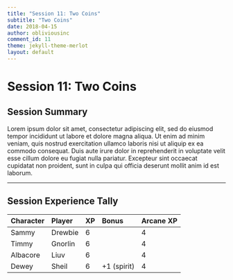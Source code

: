 ```yaml
---
title: "Session 11: Two Coins"
subtitle: "Two Coins"
date: 2018-04-15
author: obliviousinc
comment_id: 11
theme: jekyll-theme-merlot
layout: default
---
```


# Session 11: Two Coins

## Session Summary

Lorem ipsum dolor sit amet, consectetur adipiscing elit, sed do eiusmod tempor incididunt ut labore et dolore magna aliqua. Ut enim ad minim veniam, quis nostrud exercitation ullamco laboris nisi ut aliquip ex ea commodo consequat. Duis aute irure dolor in reprehenderit in voluptate velit esse cillum dolore eu fugiat nulla pariatur. Excepteur sint occaecat cupidatat non proident, sunt in culpa qui officia deserunt mollit anim id est laborum.

* * *

## Session Experience Tally

| Character | Player  | XP  | Bonus       | Arcane XP |
|:--------- |:------- |:--- |:----------- |:--------- |
| Sammy     | Drewbie | 6   |             | 4         |
| Timmy     | Gnorlin | 6   |             | 4         |
| Albacore  | Liuv    | 6   |             | 4         |
| Dewey     | Sheil   | 6   | +1 (spirit) | 4         |